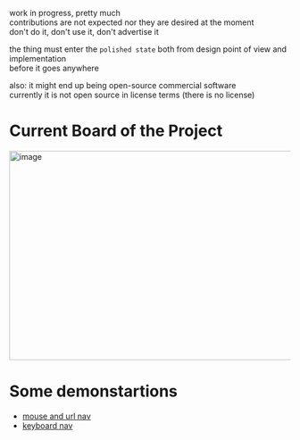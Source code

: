 work in progress, pretty much <br>
contributions are not expected nor they are desired at the moment <br>
don't do it, don't use it, don't advertise it <br>

the thing must enter the `polished state` both from design point of view and implementation <br>
before it goes anywhere

also: it might end up being open-source commercial software <br>
currently it is not open source in license terms (there is no license)

# Current Board of the Project
<img width="600" height="375" alt="image" src="https://github.com/user-attachments/assets/6d989b54-c1d9-4b75-9582-9e5e4c5122d6" />

# Some demonstartions
- [mouse and url nav](https://www.youtube.com/watch?v=QzKjooOYZLY)
- [keyboard nav](https://youtu.be/cZd3uwj28B4)
